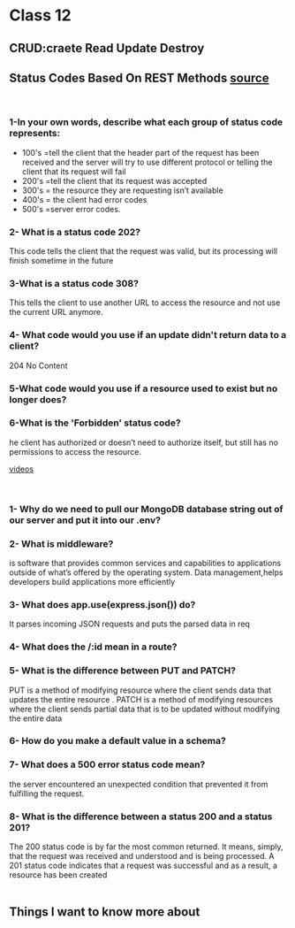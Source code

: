 # Class 12

## CRUD:craete Read Update Destroy


## Status Codes Based On REST Methods [source  ](https://www.moesif.com/blog/technical/api-design/Which-HTTP-Status-Code-To-Use-For-Every-CRUD-App/) 

<br>



### 1-In your own words, describe what each group of status code represents:

* 100's =tell the client that the header part of the request has been received and the server will try to use different protocol or telling the client that its request will fail 
* 200's =tell the client that its request was accepted
* 300's = the resource they are requesting isn’t available 
* 400's = the client had error codes
* 500's =server error codes.

### 2- What is a status code 202?
This code tells the client that the request was valid, but its processing will finish sometime in the future

### 3-What is a status code 308?
This tells the client to use another URL to access the resource and not use the current URL anymore.


### 4- What code would you use if an update didn't return data to a client?
204 No Content

### 5-What code would you use if a resource used to exist but no longer does?


### 6-What is the 'Forbidden' status code?

he client has authorized or doesn’t need to authorize itself, but still has no permissions to access the resource.


 [videos  ](hhttps://www.youtube.com/channel/UCFbNIlppjAuEX4znoulh0Cw) 

<br>

### 1- Why do we need to pull our MongoDB database string out of our server and put it into our .env?

### 2- What is middleware?
is software that provides common services and capabilities to applications outside of what’s offered by the operating system. Data management,helps developers build applications more efficiently

### 3- What does app.use(express.json()) do?
It parses incoming JSON requests and puts the parsed data in req
### 4- What does the /:id mean in a route?
### 5- What is the difference between PUT and PATCH?
PUT is a method of modifying resource where the client sends data that updates the entire resource . PATCH is a method of modifying resources where the client sends partial data that is to be updated without modifying the entire data
### 6- How do you make a default value in a schema?

### 7- What does a 500 error status code mean?
the server encountered an unexpected condition that prevented it from fulfilling the request.
### 8- What is the difference between a status 200 and a status 201?
The 200 status code is by far the most common returned. It means, simply, that the request was received and understood and is being processed. A 201 status code indicates that a request was successful and as a result, a resource has been created
<br>
<br>


## Things I want to know more about
